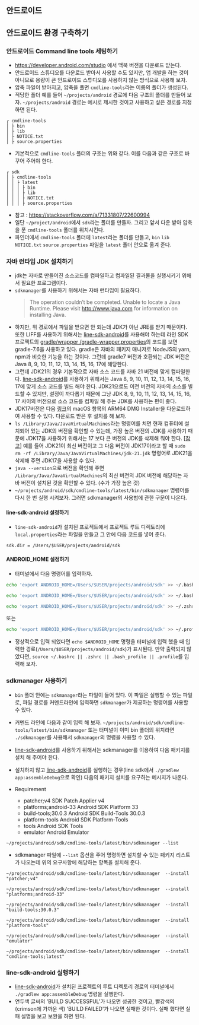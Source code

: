 ## 안드로이드

## 안드로이드 환경 구축하기

### 안드로이드 Command line tools 세팅하기

- https://developer.android.com/studio 에서 맥북 버전을 다운로드 받는다.
- 안드로이드 스튜디오를 다운로드 받아서 사용할 수도 있지만, 앱 개발을 하는 것이 아니므로 용량이 큰 안드로이드 스튜디오를 사용하지 않는 방식으로 사용해 보자.
- 압축 파일이 받아지고, 압축을 풀면 `cmdline-tools`라는 이름의 폴더가 생성된다.
- 적당한 폴더 예를 들어 `~/projects/android` 경로에 다음 구조의 폴더를 만들어 보자. `~/projects/android` 경로는 예시로 제시한 것이고 사용하고 싶은 경로를 지정하면 된다.

```
┌ cmdline-tools
│ ├ bin
│ ├ lib
│ ├ NOTICE.txt
│ ├ source.properties
```

- 기본적으로 `cmdline-tools` 폴더의 구조는 위와 같다. 이를 다음과 같은 구조로 바꾸어 주어야 한다.

```
┌ sdk
│ ├ cmdline-tools
│ │ ├ latest
│ │ │ ├ bin
│ │ │ ├ lib
│ │ │ ├ NOTICE.txt
│ │ │ ├ source.properties
```

- 참고 : https://stackoverflow.com/a/71331807/22600994
- 일단 `~/project/android`에서 `sdk`라는 폴더를 만들자. 그리고 앞서 다운 받아 압축을 푼 `cmdline-tools` 폴더를 위치시킨다.
- 파인더에서 `cmdline-tools` 폴더에 `latest`라는 폴더를 만들고, `bin` `lib` `NOTICE.txt` `source.properties` 파일을 `latest` 폴더 안으로 옮겨 준다.

### 자바 런타임 JDK 설치하기

- jdk는 자바로 만들어진 소스코드를 컴파일하고 컴파일된 결과물을 실행시키기 위해서 필요한 프로그램이다.
- `sdkmanager`를 사용하기 위해서는 자바 런타임이 필요하다.
  > The operation couldn’t be completed. Unable to locate a Java Runtime.
  > Please visit http://www.java.com for information on installing Java.
- 하지만, 위 경로에서 파일을 받으면 안 되는데 JDK가 아닌 JRE를 받기 때문이다. 또한 LIFF를 사용하기 위해서는 [line-sdk-android](https://github.com/line/line-sdk-android)를 사용해야 하는데 라인 SDK 프로젝트의 [gradle/wrapper
  /gradle-wrapper.properties](https://github.com/line/line-sdk-android/blob/master/gradle/wrapper/gradle-wrapper.properties)의 코드를 보면 gradle-7.6을 사용하고 있다. gradle은 자바의 패키지 매니저로 NodeJS의 yarn, npm과 비슷한 기능을 하는 것이다. 그런데 gradle7 버전과 호환되는 JDK 버전은 Java 8, 9, 10, 11, 12, 13, 14, 15, 16, 17에 해당한다.
- 그런데 JDK21의 경우 기본적으로 자바 소스 코드를 자바 21 버전에 맞게 컴파일한다. [line-sdk-android](https://github.com/line/line-sdk-android)를 사용하기 위해서는 Java 8, 9, 10, 11, 12, 13, 14, 15, 16, 17에 맞게 소스 코드를 빌드 해야 한다. JDK21으로도 이전 버전의 자바의 소스를 빌드할 수 있지만, 설정이 까다롭기 때문에 그냥 JDK 8, 9, 10, 11, 12, 13, 14, 15, 16, 17 사이의 버전으로 소스 코드를 컴파일 해 주는 JDK를 사용하는 편이 좋다.
- JDK17버전은 다음 [링크](https://www.oracle.com/java/technologies/downloads/#java17)의 macOS 항목의 ARM64 DMG Installer을 다운로드하여 사용할 수 있다. 다운로드 받은 후 설치를 해 보자.
- `ls /Library/Java/JavaVirtualMachines`라는 명령어를 치면 현재 컴퓨터에 설치되어 있는 JDK의 버전을 확인할 수 있는데, 가장 높은 버전의 JDK를 사용하기 때문에 JDK17을 사용하기 위해서는 17 보다 큰 버전의 JDK를 삭제해 줘야 한다. [[참고](https://stackoverflow.com/a/44169445/22600994)] 예를 들어 JDK21이 최신 버전이고 그 다음 버전이 JDK17이라고 할 때
  `sudo rm -rf /Library/Java/JavaVirtualMachines/jdk-21.jdk` 명령어로 JDK21을 삭제해 주면 JDK17을 사용할 수 있다.
- `java --version`으로 버전을 확인해 주면 `/Library/Java/JavaVirtualMachines`의 최신 버전의 JDK 버전에 해당하는 자바 버전이 설치된 것을 확인할 수 있다. (수가 가장 높은 것)
- `~/projects/android/sdk/cmdline-tools/latest/bin/sdkmanager` 명령어를 다시 한 번 실행 시켜보자. 그러면 sdkmanager의 사용법에 관한 구문이 나온다.

#### line-sdk-android 설정하기

- `line-sdk-android`가 설치된 프로젝트에서 프로젝트 루트 디렉토리에 `local.properties`라는 파일을 만들고 그 안에 다음 코드를 넣어 준다.

```
sdk.dir = /Users/$USER/projects/android/sdk
```

#### ANDROID_HOME 설정하기

- 터미널에서 다음 명령어를 입력하자.

```sh
echo 'export ANDROID_HOME=/Users/$USER/projects/android/sdk' >> ~/.bashrc
```

```sh
echo 'export ANDROID_HOME=/Users/$USER/projects/android/sdk' >> ~/.bash_profile
```

```sh
echo 'export ANDROID_HOME=/Users/$USER/projects/android/sdk' >> ~/.zshrc
```

또는

```sh
echo 'export ANDROID_HOME=/Users/$USER/projects/android/sdk' >> ~/.profile
```

- 정상적으로 입력 되었다면 `echo $ANDROID_HOME` 명령을 터미널에 입력 했을 때 입력한 경로(`/Users/$USER/projects/android/sdk`)가 표시된다. 만약 출력되지 않았다면, `source ~/.bashrc || .zshrc || .bash_profile || .profile`를 입력해 보자.

### sdkmanager 사용하기

- `bin` 폴더 안에는 `sdkmanager`라는 파일이 들어 있다. 이 파일은 실행할 수 있는 파일로, 파일 경로를 커멘드라인에 입력하면 `sdkmanager`가 제공하는 명령어를 사용할 수 있다.
- 커멘드 라인에 다음과 같이 입력 해 보자. `~/projects/android/sdk/cmdline-tools/latest/bin/sdkmanager` 또는 터미널이 이미 bin 폴더의 위치라면 `./sdkmanager`를 사용해서 `sdkmanager`의 명령을 사용할 수 있다.
- [line-sdk-android](https://github.com/line/line-sdk-android)를 사용하기 위해서는 sdkmanager를 이용하여 다음 패키지를 설치 해 주어야 한다.
- 설치하지 않고 [line-sdk-android](https://github.com/line/line-sdk-android)를 실행하는 경우(line sdk에서 `./gradlew app:assembleDebug`으로 확인) 다음의 패키지 설치를 요구하는 메시지가 나온다.

- Requirement

  - patcher;v4 SDK Patch Applier v4
  - platforms;android-33 Android SDK Platform 33
  - build-tools;30.0.3 Android SDK Build-Tools 30.0.3
  - platform-tools Android SDK Platform-Tools
  - tools Android SDK Tools
  - emulator Android Emulator

```
~/projects/android/sdk/cmdline-tools/latest/bin/sdkmanager --list
```

- sdkmanager 파일에 `--list` 옵션을 주어 명령하면 설치할 수 있는 패키지 리스트가 나오는데 위의 요구사항에 해당하는 항목을 설치해 준다.

```
~/projects/android/sdk/cmdline-tools/latest/bin/sdkmanager  --install "patcher;v4"
```

```
~/projects/android/sdk/cmdline-tools/latest/bin/sdkmanager  --install "platforms;android-33"
```

```
~/projects/android/sdk/cmdline-tools/latest/bin/sdkmanager  --install "build-tools;30.0.3"
```

```
~/projects/android/sdk/cmdline-tools/latest/bin/sdkmanager  --install "platform-tools"
```

```
~/projects/android/sdk/cmdline-tools/latest/bin/sdkmanager  --install "emulator"
```

```
~/projects/android/sdk/cmdline-tools/latest/bin/sdkmanager  --install "cmdline-tools;latest"
```

### line-sdk-android 실행하기

- [line-sdk-android](https://github.com/line/line-sdk-android)가 설치된 프로젝트의 루트 디렉토리 경로의 터미널에서 `./gradlew app:assembleDebug` 명령을 실행한다.
- 연두색 글씨의 'BUILD SUCCESSFUL'가 나오면 성공한 것이고, 빨강색의(crimson에 가까운 색) 'BUILD FAILED'가 나오면 실패한 것이다. 실패 했다면 실패 설명을 보고 보완을 하면 된다.
